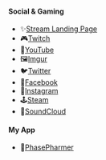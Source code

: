 #### Social & Gaming

* ✨[Stream Landing Page](https://sjlink.live/hl)
* 🎮[Twitch](https://sjlink.live/hv)
* 🎥[YouTube](https://sjlink.live/hy)
* 🖼️[Imgur](https://sjlink.live/hm)
* 🐦[Twitter](https://sjlink.live/hw)
* 📘[Facebook](https://sjlink.live/hf)
* 📸[Instagram](https://sjlink.live/hn)
* 🕹️[Steam](https://sjlink.live/ht)
* 🎵[SoundCloud](https://sjlink.live/hc)

#### My App

* 🍄[PhasePharmer](https://phasepharmer.app)
